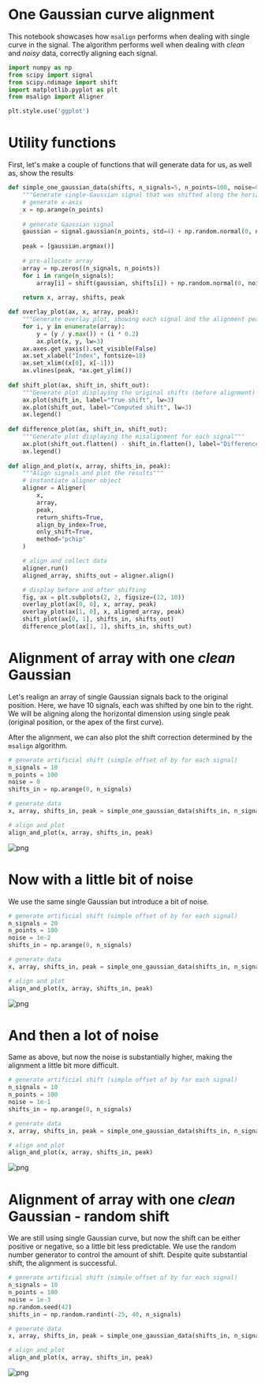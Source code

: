 # One Gaussian curve alignment

This notebook showcases how `msalign` performs when dealing with single curve in the signal. 
The algorithm performs well when dealing with *clean* and *noisy* data, correctly aligning
each signal. 


```python
import numpy as np
from scipy import signal
from scipy.ndimage import shift
import matplotlib.pyplot as plt
from msalign import Aligner

plt.style.use('ggplot')
```

# Utility functions
First, let's make a couple of functions that will generate data for us, as well as, show the results


```python
def simple_one_gaussian_data(shifts, n_signals=5, n_points=100, noise=0):
    """Generate single-Gaussian signal that was shifted along the horizontal axis"""
    # generate x-axis
    x = np.arange(n_points)
    
    # generate Gaussian signal
    gaussian = signal.gaussian(n_points, std=4) + np.random.normal(0, noise, n_points)
    
    peak = [gaussian.argmax()]
    
    # pre-allocate array
    array = np.zeros((n_signals, n_points))
    for i in range(n_signals):
        array[i] = shift(gaussian, shifts[i]) + np.random.normal(0, noise, n_points)
        
    return x, array, shifts, peak

def overlay_plot(ax, x, array, peak):
    """Generate overlay plot, showing each signal and the alignment peak(s)"""
    for i, y in enumerate(array):
        y = (y / y.max()) + (i * 0.2)
        ax.plot(x, y, lw=3)
    ax.axes.get_yaxis().set_visible(False)
    ax.set_xlabel("Index", fontsize=18)
    ax.set_xlim((x[0], x[-1]))
    ax.vlines(peak, *ax.get_ylim())
    
def shift_plot(ax, shift_in, shift_out):
    """Generate plot displaying the original shifts (before alignment) and corrected shifts (after alignment)"""
    ax.plot(shift_in, label="True shift", lw=3)
    ax.plot(shift_out, label="Computed shift", lw=3)
    ax.legend()
    
def difference_plot(ax, shift_in, shift_out):
    """Generate plot displaying the misalignment for each signal"""
    ax.plot(shift_out.flatten() - shift_in.flatten(), label="Difference", lw=3)
    ax.legend()
    
def align_and_plot(x, array, shifts_in, peak):
    """Align signals and plot the results"""
    # instantiate aligner object
    aligner = Aligner(
        x, 
        array, 
        peak, 
        return_shifts=True,
        align_by_index=True,
        only_shift=True,
        method="pchip"
    )

    # align and collect data
    aligner.run()
    aligned_array, shifts_out = aligner.align()

    # display before and after shifting
    fig, ax = plt.subplots(2, 2, figsize=(12, 10))
    overlay_plot(ax[0, 0], x, array, peak)
    overlay_plot(ax[1, 0], x, aligned_array, peak)
    shift_plot(ax[0, 1], shifts_in, shifts_out)
    difference_plot(ax[1, 1], shifts_in, shifts_out)
```

# Alignment of array with one *clean* Gaussian

Let's realign an array of single Gaussian signals back to the original position. Here, we have 10 signals, each was shifted by one bin to the right. We will be aligning along the horizontal dimension using single peak (original position, or the apex of the first curve).

After the alignment, we can also plot the shift correction determined by the `msalign` algorithm.


```python
# generate artificial shift (simple offset of by for each signal)
n_signals = 10
n_points = 100
noise = 0
shifts_in = np.arange(0, n_signals)

# generate data
x, array, shifts_in, peak = simple_one_gaussian_data(shifts_in, n_signals, n_points, noise)

# align and plot
align_and_plot(x, array, shifts_in, peak)
```


![png](msalign-single-gaussian_files/msalign-single-gaussian_5_0.png)


# Now with a little bit of noise

We use the same single Gaussian but introduce a bit of noise.


```python
# generate artificial shift (simple offset of by for each signal)
n_signals = 20
n_points = 100
noise = 1e-2
shifts_in = np.arange(0, n_signals)

# generate data
x, array, shifts_in, peak = simple_one_gaussian_data(shifts_in, n_signals, n_points, noise)

# align and plot
align_and_plot(x, array, shifts_in, peak)
```


![png](msalign-single-gaussian_files/msalign-single-gaussian_7_0.png)


# And then a lot of noise

Same as above, but now the noise is substantially higher, making the alignment a little bit more difficult.


```python
# generate artificial shift (simple offset of by for each signal)
n_signals = 10
n_points = 100
noise = 1e-1
shifts_in = np.arange(0, n_signals)

# generate data
x, array, shifts_in, peak = simple_one_gaussian_data(shifts_in, n_signals, n_points, noise)

# align and plot
align_and_plot(x, array, shifts_in, peak)
```


![png](msalign-single-gaussian_files/msalign-single-gaussian_9_0.png)


# Alignment of array with one *clean* Gaussian - random shift

We are still using single Gaussian curve, but now the shift can be either positive or negative, so a little bit less predictable. We use the random number generator to control the amount of shift. Despite quite substantial shift, the alignment is successful.


```python
# generate artificial shift (simple offset of by for each signal)
n_signals = 10
n_points = 100
noise = 1e-3
np.random.seed(42)
shifts_in = np.random.randint(-25, 40, n_signals)

# generate data
x, array, shifts_in, peak = simple_one_gaussian_data(shifts_in, n_signals, n_points, noise)

# align and plot
align_and_plot(x, array, shifts_in, peak)
```


![png](msalign-single-gaussian_files/msalign-single-gaussian_11_0.png)


